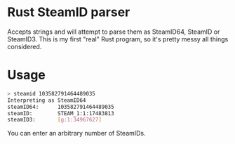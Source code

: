 # Rust SteamID parser
Accepts strings and will attempt to parse them as SteamID64, SteamID or SteamID3.
This is my first "real" Rust program, so it's pretty messy all things considered.
# Usage
```sh
> steamid 103582791464489035
Interpreting as SteamID64
steamID64:      103582791464489035
steamID:        STEAM_1:1:17483813
steamID3:       [g:1:34967627]


```
You can enter an arbitrary number of SteamIDs.
